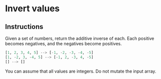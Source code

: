 # Invert values

## Instructions

Given a set of numbers, return the additive inverse of each. Each positive becomes negatives, and the negatives become positives.

```python
[1, 2, 3, 4, 5] --> [-1, -2, -3, -4, -5]
[1, -2, 3, -4, 5] --> [-1, 2, -3, 4, -5]
[] --> []
```

You can assume that all values are integers. Do not mutate the input array.
